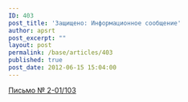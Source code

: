 ```yaml
---
ID: 403
post_title: 'Защищено: Информационное сообщение'
author: apsrt
post_excerpt: ""
layout: post
permalink: /base/articles/403
published: true
post_date: 2012-06-15 15:04:00
---
```

<a href="http://www.apsrt.ru/docs/s67s.doc"><span style="text-decoration:underline;"> Письмо № 2-01/103 </span></a>